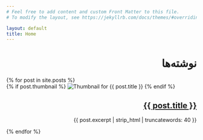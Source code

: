 ```yaml
---
# Feel free to add content and custom Front Matter to this file.
# To modify the layout, see https://jekyllrb.com/docs/themes/#overriding-theme-defaults

layout: default
title: Home
---
```


<h1 style="text-align: right;">نوشته‌ها</h1>

<div class="post-list">
  {% for post in site.posts %}
    <div class="post-preview">
      {% if post.thumbnail %}
        <img src="{{ post.thumbnail | relative_url }}" alt="Thumbnail for {{ post.title }}">
      {% endif %}
      <div class="post-content">
        <h2 style="text-align: right;"><a href="{{ post.url | relative_url }}">{{ post.title }}</a></h2>
        <p style="text-align: right;">{{ post.excerpt | strip_html | truncatewords: 40 }}</p>
      </div>
    </div>
  {% endfor %}
</div>